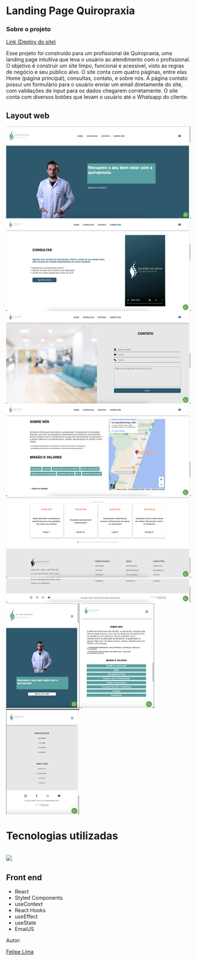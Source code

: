 # Landing Page Quiropraxia

### Sobre o projeto

[Link (Deploy do site)](https://guilhermequiro.com.br/)

Esse projeto foi construído para um profissional de Quiropraxia, uma landing page intuitiva que leva o usuário ao atendimento com o profissional.
O objetivo é construir um site limpo, funcional e acessivel, visto as regras de negócio e seu público alvo. O site conta com quatro páginas, entre elas Home (página principal), consultas, contato, e sobre nós.
A página contato possui um formulário para o usuário enviar um email diretamente do site, com validações de input para os dados chegarem corretamente. O site conta com diversos botões que levam o usuário até o Whatsapp do cliente.

## Layout web

![Web 1](https://github.com/felipelimars/landing-page-quiropraxia/blob/main/src/assets/1a.png)
![Web 2](https://github.com/felipelimars/landing-page-quiropraxia/blob/main/src/assets/2a.png)
![Web 3](https://github.com/felipelimars/landing-page-quiropraxia/blob/main/src/assets/3a.png)
![Web 5](https://github.com/felipelimars/landing-page-quiropraxia/blob/main/src/assets/5a.png)
![Web 6](https://github.com/felipelimars/landing-page-quiropraxia/blob/main/src/assets/6a.png)
![Web 7](https://github.com/felipelimars/landing-page-quiropraxia/blob/main/src/assets/7a.png)
<img src="https://github.com/felipelimars/landing-page-quiropraxia/blob/main/src/assets/8a.png" width="200" />  <!-- Set the width as needed -->
<img src="https://github.com/felipelimars/landing-page-quiropraxia/blob/main/src/assets/9a.png" width="200" />  <!-- Set the width as needed -->
<img src="https://github.com/felipelimars/landing-page-quiropraxia/blob/main/src/assets/10a.png" width="200" />  <!-- Set the width as needed -->



# Tecnologias utilizadas

<p align="left">
<br>
  <a href="https://skillicons.dev">
    <img src="https://skillicons.dev/icons?i=nodejs,js,react" style="height: 25px;"/>
  </a>
</p>


## Front end

- React
- Styled Components
- useContext
- React Hooks
- useEffect
- useState
- EmailJS

Autor: 

[Felipe Lima](https://www.linkedin.com/in/felipelimars/)

